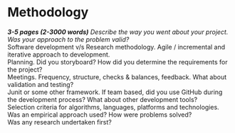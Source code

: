 # Methodology  

__*3-5 pages (2-3000 words)*__
*Describe the way you went about your project. Was your approach to the problem valid?*  
Software development v/s Research methodology. Agile / incremental and iterative approach to development.  
Planning. Did you storyboard? How did you determine the requirements for the project?  
Meetings. Frequency, structure, checks & balances, feedback. What about validation and testing?  
Junit or some other framework. If team based, did you use GitHub during the development process? What about other development tools?  
Selection criteria for algorithms, languages, platforms and technologies. Was an empirical approach used? How were problems solved?  
Was any research undertaken first?  

